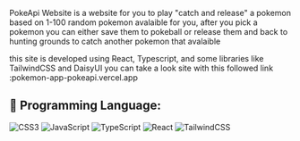 PokeApi Website is a website for you to play "catch and release" a pokemon based on 1-100 random pokemon avalaible for you, 
after you pick a pokemon you can either save them to pokeball or release them and back to hunting grounds
to catch another pokemon that avalaible

this site is developed using React, Typescript, and some libraries like TailwindCSS and DaisyUI
you can take a look site with this followed link :pokemon-app-pokeapi.vercel.app

## 🧰 Programming Language:
![CSS3](https://img.shields.io/badge/css3-%231572B6.svg?style=for-the-badge&logo=css3&logoColor=white)
![JavaScript](https://img.shields.io/badge/javascript-%23323330.svg?style=for-the-badge&logo=javascript&logoColor=%23F7DF1E)
![TypeScript](https://img.shields.io/badge/typescript-%23007ACC.svg?style=for-the-badge&logo=typescript&logoColor=white)
![React](https://img.shields.io/badge/react-%2320232a.svg?style=for-the-badge&logo=react&logoColor=%2361DAFB)
![TailwindCSS](https://img.shields.io/badge/tailwindcss-%2338B2AC.svg?style=for-the-badge&logo=tailwind-css&logoColor=white)
